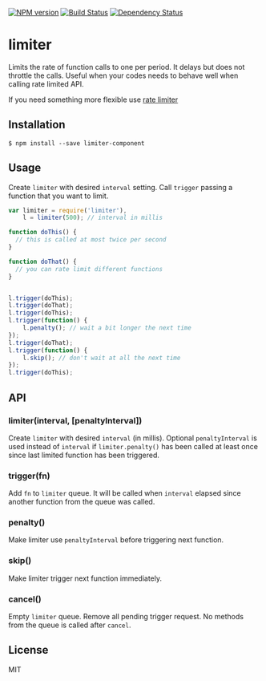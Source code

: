 [![NPM version][npm-image]][npm-url]
[![Build Status][travis-image]][travis-url]
[![Dependency Status][gemnasium-image]][gemnasium-url]

# limiter

  Limits the rate of function calls to one per period. It delays but does not throttle the calls.
  Useful when your codes needs to behave well when calling rate limited API.

  If you need something more flexible use [rate limiter](https://npmjs.org/package/limiter)

## Installation

    $ npm install --save limiter-component

## Usage

Create `limiter` with desired `interval` setting. Call `trigger` passing a function that you want to
limit.

```javascript
var limiter = require('limiter'),
	l = limiter(500); // interval in millis

function doThis() {
  // this is called at most twice per second
}

function doThat() {
  // you can rate limit different functions
}


l.trigger(doThis);
l.trigger(doThat);
l.trigger(doThis);
l.trigger(function() {
	l.penalty(); // wait a bit longer the next time
});
l.trigger(doThat);
l.trigger(function() {
	l.skip(); // don't wait at all the next time
});
l.trigger(doThis);
```

## API

### limiter(interval, [penaltyInterval])

Create `limiter` with desired `interval` (in millis). Optional `penaltyInterval` is used instead of
`interval` if `limiter.penalty()` has been called at least once since last limited function has been
triggered.

### trigger(fn)

Add `fn` to `limiter` queue. It will be called when `interval` elapsed since another function from
the queue was called.

### penalty()

Make limiter use `penaltyInterval` before triggering next function.

### skip()

Make limiter trigger next function immediately.

### cancel()

Empty `limiter` queue. Remove all pending trigger request. No methods from the queue is called after
`cancel`.

## License

  MIT

[npm-image]: https://img.shields.io/npm/v/limiter-component.svg
[npm-url]: https://npmjs.org/package/limiter-component

[travis-url]: https://travis-ci.org/pirxpilot/limiter
[travis-image]: https://img.shields.io/travis/pirxpilot/limiter.svg

[gemnasium-image]: https://img.shields.io/gemnasium/pirxpilot/limiter.svg
[gemnasium-url]: https://gemnasium.com/pirxpilot/limiter
